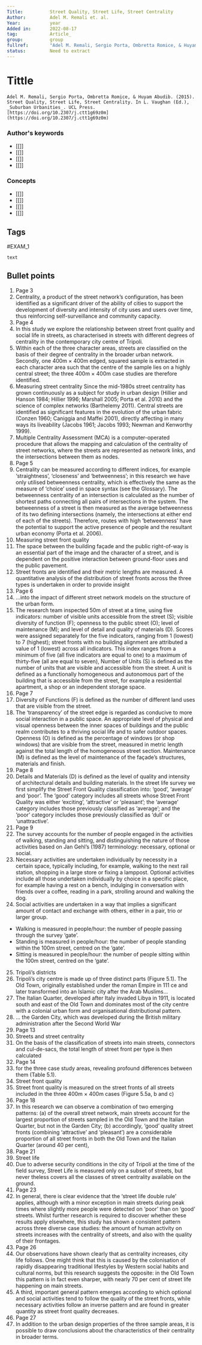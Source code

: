 ```yaml
---
Title: 			Street Quality, Street Life, Street Centrality
Author:			Adel M. Remali et. al.
Year:			year
Added in:		2022-08-17
tag:			Article_
group:			group
fullref: 		"Adel M. Remali, Sergio Porta, Ombretta Romice, & Huyam Abudib. (2015). Street Quality, Street Life, Street Centrality. In L. Vaughan (Ed.), _Suburban Urbanities_. UCL Press. [https://doi.org/10.2307/j.ctt1g69z0m](https://doi.org/10.2307/j.ctt1g69z0m)"
status:			Need to extract
---
```


# Tittle 
```ad-quote
Adel M. Remali, Sergio Porta, Ombretta Romice, & Huyam Abudib. (2015). Street Quality, Street Life, Street Centrality. In L. Vaughan (Ed.), _Suburban Urbanities_. UCL Press. [https://doi.org/10.2307/j.ctt1g69z0m](https://doi.org/10.2307/j.ctt1g69z0m)
```
### Author's keywords
- [[]]
- [[]]
- [[]]
- [[]]
### Concepts
- [[]]
- [[]]
- [[]]
- [[]]
## Tags
#EXAM_1 

```ad-abstract
text
```

## Bullet points
1. Page 3
2. Centrality, a product of the street network’s configuration, has been identified as a significant driver of the ability of cities to support the development of diversity and intensity of city uses and users over time, thus reinforcing self-surveillance and community capacity.
3. Page 4
4. In this study we explore the relationship between street front quality and social life in streets, as characterised in streets with different degrees of centrality in the contemporary city centre of Tripoli.
5. Within each of the three character areas, streets are classified on the basis of their degree of centrality in the broader urban network. Secondly, one 400m × 400m edged, squared sample is extracted in each character area such that the centre of the sample lies on a highly central street; the three 400m × 400m case studies are therefore identified.
6. Measuring street centrality Since the mid-1980s street centrality has grown continuously as a subject for study in urban design (Hillier and Hanson 1984; Hillier 1996; Marshall 2005; Porta et al. 2010) and the science of complex networks (Barthelemy 2011). Central streets are identified as significant features in the evolution of the urban fabric (Conzen 1960; Caniggia and Maffei 2001), directly affecting in many ways its liveability (Jacobs 1961; Jacobs 1993; Newman and Kenworthy 1999).
7. Multiple Centrality Assessment (MCA) is a computer-operated procedure that allows the mapping and calculation of the centrality of street networks, where the streets are represented as network links, and the intersections between them as nodes.
8. Page 5
9. Centrality can be measured according to different indices, for example ‘straightness’, ‘closeness’ and ‘betweenness’; in this research we have only utilised betweenness centrality, which is effectively the same as the measure of ‘choice’ used in space syntax (see the Glossary). The betweenness centrality of an intersection is calculated as the number of shortest paths connecting all pairs of intersections in the system. The betweenness of a street is then measured as the average betweenness of its two defining intersections (namely, the intersections at either end of each of the streets). Therefore, routes with high ‘betweenness’ have the potential to support the active presence of people and the resultant urban economy (Porta et al. 2006).
10. Measuring street front quality
11. The space between the building façade and the public right-of-way is an essential part of the image and the character of a street, and is dependent on the positive interaction between ground-floor uses and the public pavement.
12. Street fronts are identified and their metric lengths are measured. A quantitative analysis of the distribution of street fronts across the three types is undertaken in order to provide insight
13. Page 6
14. ...into the impact of different street network models on the structure of the urban form.
15. The research team inspected 50m of street at a time, using five indicators: number of visible units accessible from the street (S); visible diversity of function (F); openness to the public street (O); level of maintenance (M); and level of detail and quality of materials (D). Scores were assigned separately for the five indicators, ranging from 1 (lowest) to 7 (highest); street fronts with no building alignment are attributed a value of 1 (lowest) across all indicators. This index ranges from a minimum of five (all five indicators are equal to one) to a maximum of thirty-five (all are equal to seven), Number of Units (S) is defined as the number of units that are visible and accessible from the street. A unit is defined as a functionally homogeneous and autonomous part of the building that is accessible from the street, for example a residential apartment, a shop or an independent storage space.
16. Page 7
17. Diversity of Functions (F) is defined as the number of different land uses that are visible from the street.
18. The ‘transparency’ of the street edge is regarded as conducive to more social interaction in a public space. An appropriate level of physical and visual openness between the inner spaces of buildings and the public realm contributes to a thriving social life and to safer outdoor spaces. Openness (O) is defined as the percentage of windows (or shop windows) that are visible from the street, measured in metric length against the total length of the homogeneous street section. Maintenance (M) is defined as the level of maintenance of the façade’s structures, materials and finish.
19. Page 8
20. Details and Materials (D) is defined as the level of quality and intensity of architectural details and building materials. In the street life survey we first simplify the Street Front Quality classification into: ‘good’, ‘average’ and ‘poor’. The ‘good’ category includes all streets whose Street Front Quality was either ‘exciting’, ‘attractive’ or ‘pleasant’; the ‘average’ category includes those previously classified as ‘average’; and the ‘poor’ category includes those previously classified as ‘dull’ or ‘unattractive’.
21. Page 9
22. The survey accounts for the number of people engaged in the activities of walking, standing and sitting, and distinguishing the nature of those activities based on Jan Gehl’s (1987) terminology: necessary, optional or social.
23. Necessary activities are undertaken individually by necessity in a certain space, typically including, for example, walking to the next rail station, shopping in a large store or fixing a lamppost. Optional activities include all those undertaken individually by choice in a specific place, for example having a rest on a bench, indulging in conversation with friends over a coffee, reading in a park, strolling around and walking the dog.
24. Social activities are undertaken in a way that implies a significant amount of contact and exchange with others, either in a pair, trio or larger group.
- Walking is measured in people/hour: the number of people passing through the survey ‘gate’.
- Standing is measured in people/hour: the number of people standing within the 100m street, centred on the ‘gate’.
- Sitting is measured in people/hour: the number of people sitting within the 100m street, centred on the ‘gate’.
25. Tripoli’s districts
26. Tripoli’s city centre is made up of three distinct parts (Figure 5.1). The Old Town, originally established under the roman Empire in 111 ce and later transformed into an Islamic city after the Arab Muslims...
27. The Italian Quarter, developed after Italy invaded Libya in 1911, is located south and east of the Old Town and dominates most of the city centre with a colonial urban form and organisational distributional pattern.
28. ... the Garden City, which was developed during the British military administration after the Second World War
29. Page 13
30. Streets and street centrality
31. On the basis of the classification of streets into main streets, connectors and cul-de-sacs, the total length of street front per type is then calculated
32. Page 14
33. for the three case study areas, revealing profound differences between them (Table 5.1).
34. Street front quality
35. Street front quality is measured on the street fronts of all streets included in the three 400m × 400m cases (Figure 5.5a, b and c)
36. Page 18
37. In this research we can observe a combination of two emerging patterns: (a) of the overall street network, main streets account for the largest proportion of streets sampled in the Old Town and the Italian Quarter, but not in the Garden City; (b) accordingly, ‘good’ quality street fronts (combining ‘attractive’ and ‘pleasant’) are a considerable proportion of all street fronts in both the Old Town and the Italian Quarter (around 40 per cent),
38. Page 21
39. Street life
40. Due to adverse security conditions in the city of Tripoli at the time of the field survey, Street Life is measured only on a subset of streets, but never theless covers all the classes of street centrality available on the ground.
41. Page 23
42. In general, there is clear evidence that the ‘street life double rule’ applies, although with a minor exception in main streets during peak times where slightly more people were detected on ‘poor’ than on ‘good’ streets. Whilst further research is required to discover whether these results apply elsewhere, this study has shown a consistent pattern across three diverse case studies: the amount of human activity on streets increases with the centrality of streets, and also with the quality of their frontages.
43. Page 26
44. Our observations have shown clearly that as centrality increases, city life follows. One might think that this is caused by the colonisation of rapidly disappearing traditional lifestyles by Western social habits and cultural norms, but this research suggests the opposite: in the Old Town this pattern is in fact even sharper, with nearly 70 per cent of street life happening on main streets.
45. A third, important general pattern emerges according to which optional and social activities tend to follow the quality of the street fronts, while necessary activities follow an inverse pattern and are found in greater quantity as street front quality decreases.
46. Page 27
47. In addition to the urban design properties of the three sample areas, it is possible to draw conclusions about the characteristics of their centrality in broader terms.
